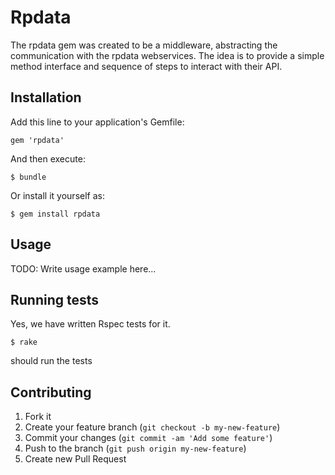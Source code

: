 # Rpdata

The rpdata gem was created to be a middleware, abstracting the communication with the rpdata webservices. The idea is to provide a simple method interface and sequence of steps to interact with their API.

## Installation

Add this line to your application's Gemfile:

    gem 'rpdata'

And then execute:

    $ bundle

Or install it yourself as:

    $ gem install rpdata

## Usage

TODO: Write usage example here...

## Running tests

Yes, we have written Rspec tests for it.

    $ rake 
should run the tests

## Contributing

1. Fork it
2. Create your feature branch (`git checkout -b my-new-feature`)
3. Commit your changes (`git commit -am 'Add some feature'`)
4. Push to the branch (`git push origin my-new-feature`)
5. Create new Pull Request
